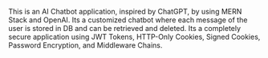 This is an AI Chatbot application, inspired by ChatGPT, by using MERN Stack and OpenAI. Its a customized chatbot where each message of the user is stored in DB and can be retrieved and deleted. Its a completely secure application using JWT Tokens, HTTP-Only Cookies, Signed Cookies, Password Encryption, and Middleware Chains.

